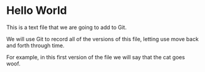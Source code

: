 # Hello World

This is a text file that we are going to add to Git.

We will use Git to record all of the versions of this file,
letting use move back and forth through time.

For example, in this first version of the file we
will say that the cat goes woof.

